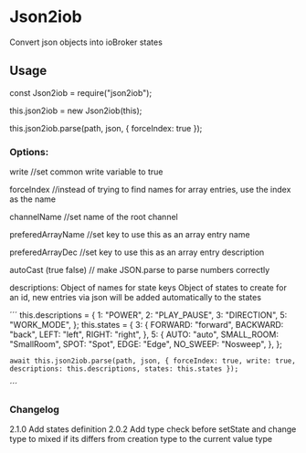 
# Json2iob

Convert json objects into ioBroker states 


## Usage

const Json2iob = require("json2iob");

this.json2iob = new Json2iob(this);

this.json2iob.parse(path, json, { forceIndex: true });


### Options:
write //set common write variable to true

forceIndex //instead of trying to find names for array entries, use the index as the name

channelName //set name of the root channel

preferedArrayName //set key to use this as an array entry name

preferedArrayDec //set key to use this as an array entry description

autoCast (true false) // make JSON.parse to parse numbers correctly

descriptions: Object of names for state keys
Object of states to create for an id, new entries via json will be added automatically to the states

´´´
 this.descriptions = {
      1: "POWER",
      2: "PLAY_PAUSE",
      3: "DIRECTION",
      5: "WORK_MODE",
    };
    this.states = {
      3: {
        FORWARD: "forward",
        BACKWARD: "back",
        LEFT: "left",
        RIGHT: "right",
      },
      5: {
        AUTO: "auto",
        SMALL_ROOM: "SmallRoom",
        SPOT: "Spot",
        EDGE: "Edge",
        NO_SWEEP: "Nosweep",
      },
    };

    await this.json2iob.parse(path, json, { forceIndex: true, write: true, descriptions: this.descriptions, states: this.states });

´´´



### Changelog

2.1.0 Add states definition
2.0.2 Add type check before setState and change type to mixed if its differs from creation type to the current value type